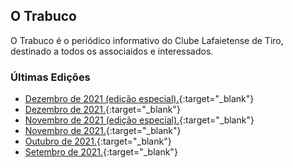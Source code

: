 ## O Trabuco

O Trabuco é o periódico informativo do Clube Lafaietense de Tiro, destinado a todos os associaidos e interessados.



### Últimas Edições

- [Dezembro de 2021 (edição especial).](../trabuco/2021/dezembro-especial.pdf){:target="_blank"}
- [Dezembro de 2021.](../trabuco/2021/dezembro.pdf){:target="_blank"}
- [Novembro de 2021 (edição especial).](../trabuco/2021/novembro-especial.pdf){:target="_blank"}
- [Novembro de 2021.](../trabuco/2021/novembro.pdf){:target="_blank"}
- [Outubro de 2021.](../trabuco/2021/outubro.pdf){:target="_blank"}
- [Setembro de 2021.](../trabuco/2021/setembro.pdf){:target="_blank"}
